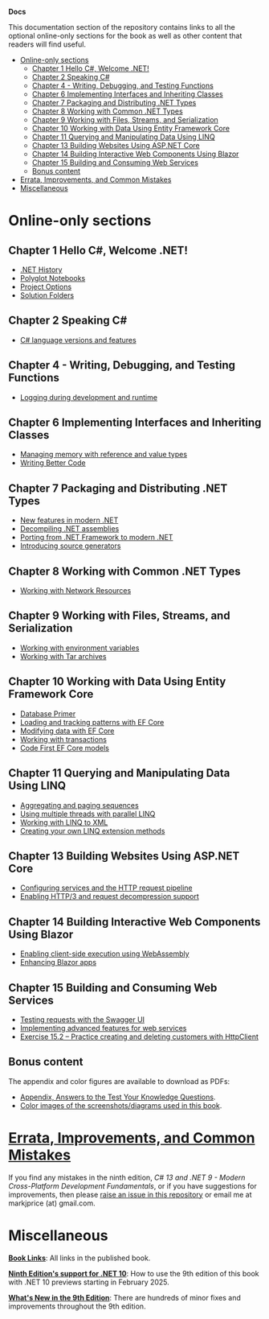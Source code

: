 **Docs**

This documentation section of the repository contains links to all the optional online-only sections for the book as well as other content that readers will find useful.

- [Online-only sections](#online-only-sections)
  - [Chapter 1 Hello C#, Welcome .NET!](#chapter-1-hello-c-welcome-net)
  - [Chapter 2 Speaking C#](#chapter-2-speaking-c)
  - [Chapter 4 - Writing, Debugging, and Testing Functions](#chapter-4---writing-debugging-and-testing-functions)
  - [Chapter 6 Implementing Interfaces and Inheriting Classes](#chapter-6-implementing-interfaces-and-inheriting-classes)
  - [Chapter 7 Packaging and Distributing .NET Types](#chapter-7-packaging-and-distributing-net-types)
  - [Chapter 8 Working with Common .NET Types](#chapter-8-working-with-common-net-types)
  - [Chapter 9 Working with Files, Streams, and Serialization](#chapter-9-working-with-files-streams-and-serialization)
  - [Chapter 10 Working with Data Using Entity Framework Core](#chapter-10-working-with-data-using-entity-framework-core)
  - [Chapter 11 Querying and Manipulating Data Using LINQ](#chapter-11-querying-and-manipulating-data-using-linq)
  - [Chapter 13 Building Websites Using ASP.NET Core](#chapter-13-building-websites-using-aspnet-core)
  - [Chapter 14 Building Interactive Web Components Using Blazor](#chapter-14-building-interactive-web-components-using-blazor)
  - [Chapter 15 Building and Consuming Web Services](#chapter-15-building-and-consuming-web-services)
  - [Bonus content](#bonus-content)
- [Errata, Improvements, and Common Mistakes](#errata-improvements-and-common-mistakes)
- [Miscellaneous](#miscellaneous)

# Online-only sections

## Chapter 1 Hello C#, Welcome .NET!

- [.NET History](ch01-dotnet-history.md)
- [Polyglot Notebooks](ch01-polyglot-notebooks.md)
- [Project Options](ch01-project-options.md)
- [Solution Folders](ch01-solution-folders.md)

## Chapter 2 Speaking C#

- [C# language versions and features](ch02-features.md)

## Chapter 4 - Writing, Debugging, and Testing Functions

- [Logging during development and runtime](ch04-logging.md)

## Chapter 6 Implementing Interfaces and Inheriting Classes

- [Managing memory with reference and value types](ch06-memory.md)
- [Writing Better Code](ch06-writing-better-code.md)

## Chapter 7 Packaging and Distributing .NET Types

- [New features in modern .NET](ch07-features.md)
- [Decompiling .NET assemblies](ch07-decompiling.md)
- [Porting from .NET Framework to modern .NET](ch07-porting.md)
- [Introducing source generators](ch07-source-generators.md)

## Chapter 8 Working with Common .NET Types

- [Working with Network Resources](ch08-network-resources.md)

## Chapter 9 Working with Files, Streams, and Serialization

- [Working with environment variables](ch09-environment-variables.md)
- [Working with Tar archives](ch09-tar-archives.md)

## Chapter 10 Working with Data Using Entity Framework Core

- [Database Primer](ch10-database-primer.md)
- [Loading and tracking patterns with EF Core](ch10-loading-tracking.md)
- [Modifying data with EF Core](ch10-modifying.md)
- [Working with transactions](ch10-transactions.md)
- [Code First EF Core models](ch10-code-first.md)

## Chapter 11 Querying and Manipulating Data Using LINQ

- [Aggregating and paging sequences](ch11-aggregating.md)
- [Using multiple threads with parallel LINQ](ch11-plinq.md)
- [Working with LINQ to XML](ch11-linq-to-xml.md)
- [Creating your own LINQ extension methods](ch11-custom-linq-methods.md)

## Chapter 13 Building Websites Using ASP.NET Core

- [Configuring services and the HTTP request pipeline](ch13-http-pipeline.md)
- [Enabling HTTP/3 and request decompression support](ch13-enabling-http3.md)

## Chapter 14 Building Interactive Web Components Using Blazor

- [Enabling client-side execution using WebAssembly](ch14-blazor-wasm.md)
- [Enhancing Blazor apps](ch14-enhanced-blazor.md)

## Chapter 15 Building and Consuming Web Services

- [Testing requests with the Swagger UI](ch15-swagger-ui.md)
- [Implementing advanced features for web services](ch15-advanced.md)
- [Exercise 15.2 – Practice creating and deleting customers with HttpClient](ch15-exercise-2.md)

## Bonus content

The appendix and color figures are available to download as PDFs:

- [Appendix, Answers to the Test Your Knowledge Questions](B22322_Appendix.pdf).
- [Color images of the screenshots/diagrams used in this book](9781835881224_ColorImages.pdf).

# [Errata, Improvements, and Common Mistakes](errata/README.md)

If you find any mistakes in the ninth edition, *C# 13 and .NET 9 - Modern Cross-Platform Development Fundamentals*, or if you have suggestions for improvements, then please [raise an issue in this repository](https://github.com/markjprice/cs13net9/issues) or email me at markjprice (at) gmail.com.

# Miscellaneous

[**Book Links**](book-links.md): All links in the published book.

[**Ninth Edition's support for .NET 10**](dotnet10.md): How to use the 9th edition of this book with .NET 10 previews starting in February 2025.

[**What's New in the 9th Edition**](whats-new-in-book.md): There are hundreds of minor fixes and improvements throughout the 9th edition.
